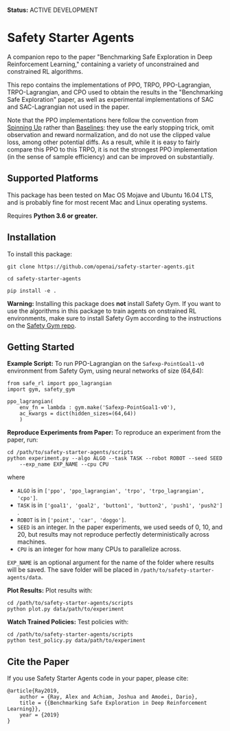 **Status:** ACTIVE DEVELOPMENT

# Safety Starter Agents

A companion repo to the paper "Benchmarking Safe Exploration in Deep Reinforcement Learning," containing a variety of unconstrained and constrained RL algorithms.

This repo contains the implementations of PPO, TRPO, PPO-Lagrangian, TRPO-Lagrangian, and CPO used to obtain the results in the "Benchmarking Safe Exploration" paper, as well as experimental implementations of SAC and SAC-Lagrangian not used in the paper.

Note that the PPO implementations here follow the convention from [Spinning Up](https://spinningup.openai.com) rather than [Baselines](https://www.github.com/openai/baselines): they use the early stopping trick, omit observation and reward normalization, and do not use the clipped value loss, among other potential diffs. As a result, while it is easy to fairly compare this PPO to this TRPO, it is not the strongest PPO implementation (in the sense of sample efficiency) and can be improved on substantially.

## Supported Platforms

This package has been tested on Mac OS Mojave and Ubuntu 16.04 LTS, and is probably fine for most recent Mac and Linux operating systems. 

Requires **Python 3.6 or greater.**  

## Installation

To install this package:

```
git clone https://github.com/openai/safety-starter-agents.git

cd safety-starter-agents

pip install -e .
```

**Warning:** Installing this package does **not** install Safety Gym. If you want to use the algorithms in this package to train agents on onstrained RL environments, make sure to install Safety Gym according to the instructions on the [Safety Gym repo](https://www.github.com/openai/safety-gym).


## Getting Started

**Example Script:** To run PPO-Lagrangian on the `Safexp-PointGoal1-v0` environment from Safety Gym, using neural networks of size (64,64):

```
from safe_rl import ppo_lagrangian
import gym, safety_gym

ppo_lagrangian(
	env_fn = lambda : gym.make('Safexp-PointGoal1-v0'),
	ac_kwargs = dict(hidden_sizes=(64,64))
	)

```


**Reproduce Experiments from Paper:** To reproduce an experiment from the paper, run:

```
cd /path/to/safety-starter-agents/scripts
python experiment.py --algo ALGO --task TASK --robot ROBOT --seed SEED 
	--exp_name EXP_NAME --cpu CPU
```

where 

* `ALGO` is in `['ppo', 'ppo_lagrangian', 'trpo', 'trpo_lagrangian', 'cpo']`.
* `TASK` is in `['goal1', 'goal2', 'button1', 'button2', 'push1', 'push2']` .
* `ROBOT` is in `['point', 'car', 'doggo']`.
* `SEED` is an integer. In the paper experiments, we used seeds of 0, 10, and 20, but results may not reproduce perfectly deterministically across machines.
* `CPU` is an integer for how many CPUs to parallelize across.

`EXP_NAME` is an optional argument for the name of the folder where results will be saved. The save folder will be placed in `/path/to/safety-starter-agents/data`. 


**Plot Results:** Plot results with:

```
cd /path/to/safety-starter-agents/scripts
python plot.py data/path/to/experiment
```

**Watch Trained Policies:** Test policies with:

```
cd /path/to/safety-starter-agents/scripts
python test_policy.py data/path/to/experiment
```


## Cite the Paper

If you use Safety Starter Agents code in your paper, please cite:

```
@article{Ray2019,
    author = {Ray, Alex and Achiam, Joshua and Amodei, Dario},
    title = {{Benchmarking Safe Exploration in Deep Reinforcement Learning}},
    year = {2019}
}
```
